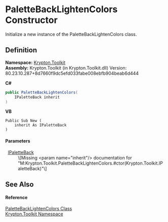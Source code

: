 # PaletteBackLightenColors Constructor


Initialize a new instance of the PaletteBackLightenColors class.



## Definition
**Namespace:** <a href="79d2eac2-21f4-54ff-7552-b20c33c30600.md">Krypton.Toolkit</a>  
**Assembly:** Krypton.Toolkit (in Krypton.Toolkit.dll) Version: 80.23.10.287+8d7660f9dc5efd033fabe008ebfb904beab6d444

**C#**
``` C#
public PaletteBackLightenColors(
	IPaletteBack inherit
)
```
**VB**
``` VB
Public Sub New ( 
	inherit As IPaletteBack
)
```



#### Parameters
<dl><dt>  <a href="36bc0bae-d9ca-1219-47ea-a9f0b3123d00.md">IPaletteBack</a></dt><dd>\[Missing &lt;param name="inherit"/&gt; documentation for "M:Krypton.Toolkit.PaletteBackLightenColors.#ctor(Krypton.Toolkit.IPaletteBack)"\]</dd></dl>

## See Also


#### Reference
<a href="54d53703-c429-5f86-4ae3-4c990bf50cf8.md">PaletteBackLightenColors Class</a>  
<a href="79d2eac2-21f4-54ff-7552-b20c33c30600.md">Krypton.Toolkit Namespace</a>  
